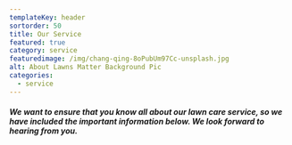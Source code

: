 ```yaml
---
templateKey: header
sortorder: 50
title: Our Service
featured: true
category: service
featuredimage: /img/chang-qing-8oPubUm97Cc-unsplash.jpg
alt: About Lawns Matter Background Pic
categories:
  - service
---
```

##### We want to ensure that you know all about our lawn care service, so we have included the important information below. We look forward to hearing from you. #####

